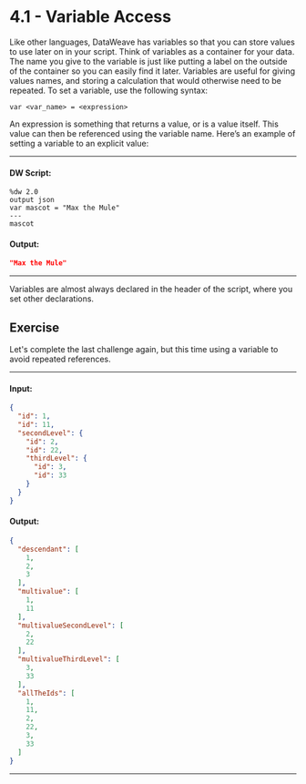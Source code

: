 # 4.1 - Variable Access

Like other languages, DataWeave has variables so that you can store values to use later on in your script. Think of variables as a container for your data. The name you give to the variable is just like putting a label on the outside of the container so you can easily find it later. Variables are useful for giving values names, and storing a calculation that would otherwise need to be repeated. To set a variable, use the following syntax:

```dw
var <var_name> = <expression>
```

An expression is something that returns a value, or is a value itself. This value can then be referenced using the variable name. Here’s an example of setting a variable to an explicit value:

---
#### DW Script:
```dw
%dw 2.0
output json
var mascot = "Max the Mule"
---
mascot
```
#### Output:
```json
"Max the Mule"
```
---

Variables are almost always declared in the header of the script, where you set other declarations.

## Exercise

Let's complete the last challenge again, but this time using a variable to avoid repeated references.

---
#### Input:
```json
{
  "id": 1,
  "id": 11,
  "secondLevel": {
    "id": 2,
    "id": 22,
    "thirdLevel": {
      "id": 3,
      "id": 33
    }
  }
}
```
#### Output:
```json
{
  "descendant": [
    1,
    2,
    3
  ],
  "multivalue": [
    1,
    11
  ],
  "multivalueSecondLevel": [
    2,
    22
  ],
  "multivalueThirdLevel": [
    3,
    33
  ],
  "allTheIds": [
    1,
    11,
    2,
    22,
    3,
    33
  ]
}
```
----
